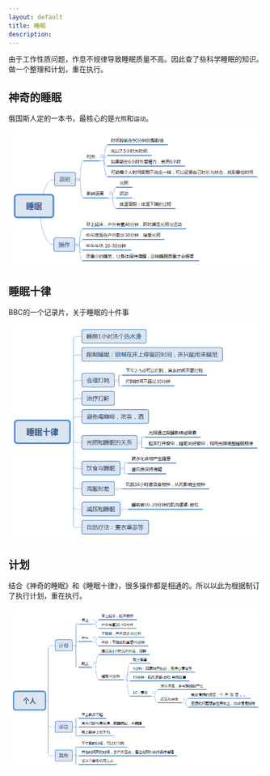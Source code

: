 ```yaml
---
layout: default
title: 睡眠
description: 
---
```


由于工作性质问题，作息不规律导致睡眠质量不高。因此查了些科学睡眠的知识。做一个整理和计划，重在执行。

## 神奇的睡眠

俄国斯人定的一本书，最核心的是`光照`和`运动`。

![magic_sleep](sleep/magic_sleep.png)

## 睡眠十律

BBC的一个记录片，关于睡眠的十件事

![10_thing_4_sleep](sleep/10_thing_4_sleep.png)

## 计划

结合《神奇的睡眠》和《睡眠十律》，很多操作都是相通的。所以以此为根据制订了执行计划，重在执行。

![plan_4_sleep](sleep/plan_4_sleep.png)